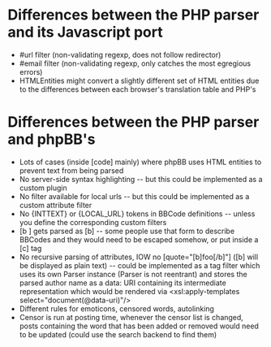 Differences between the PHP parser and its Javascript port
==========================================================

 * #url filter (non-validating regexp, does not follow redirector)
 * #email filter (non-validating regexp, only catches the most egregious errors)
 * HTMLEntities might convert a slightly different set of HTML entities due to the differences between each browser's translation table and PHP's

Differences between the PHP parser and phpBB's
==============================================

 * Lots of cases (inside [code] mainly) where phpBB uses HTML entities to prevent text from being parsed
 * No server-side syntax highlighting -- but this could be implemented as a custom plugin
 * No filter available for local urls -- but this could be implemented as a custom attribute filter
 * No {INTTEXT} or {LOCAL_URL} tokens in BBCode definitions -- unless you define the corresponding custom filters
 * [b ] gets parsed as [b] -- some people use that form to describe BBCodes and they would need to be escaped somehow, or put inside a [c] tag
 * No recursive parsing of attributes, IOW no [quote="[b]foo[/b]"] ([b] will be displayed as plain text) -- could be implemented as a tag filter which uses its own Parser instance (Parser is not reentrant) and stores the parsed author name as a data: URI containing its intermediate representation which would be rendered via <xsl:apply-templates select="document(@data-uri)"/>
 * Different rules for emoticons, censored words, autolinking
 * Censor is run at posting time, whenever the censor list is changed, posts containing the word that has been added or removed would need to be updated (could use the search backend to find them)
